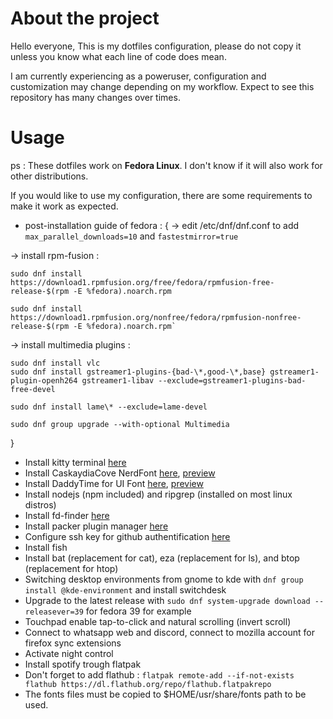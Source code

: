 # About the project
Hello everyone,
This is my dotfiles configuration, please do not copy it unless you know what
each line of code does mean.

I am currently experiencing as a poweruser, configuration and customization
may change depending on my workflow. Expect to see this repository has many
changes over times.

# Usage

ps : These dotfiles work on **Fedora Linux**. I don't know if it will
also work for other distributions.

If you would like to use my configuration, there are some requirements to make
it work as expected.

- post-installation guide of fedora : {
-> edit /etc/dnf/dnf.conf to add `max_parallel_downloads=10` and `fastestmirror=true`

-> install rpm-fusion : 
```
sudo dnf install https://download1.rpmfusion.org/free/fedora/rpmfusion-free-release-$(rpm -E %fedora).noarch.rpm

sudo dnf install https://download1.rpmfusion.org/nonfree/fedora/rpmfusion-nonfree-release-$(rpm -E %fedora).noarch.rpm`
```

-> install multimedia plugins : 
```
sudo dnf install vlc
sudo dnf install gstreamer1-plugins-{bad-\*,good-\*,base} gstreamer1-plugin-openh264 gstreamer1-libav --exclude=gstreamer1-plugins-bad-free-devel

sudo dnf install lame\* --exclude=lame-devel

sudo dnf group upgrade --with-optional Multimedia

```

}
- Install kitty terminal [here](https://sw.kovidgoyal.net/kitty/binary/)
- Install CaskaydiaCove NerdFont [here](https://github.com/ryanoasis/nerd-fonts/releases/download/v3.0.2/CascadiaCode.zip),
 [preview](https://www.programmingfonts.org/#cascadia-code)
- Install DaddyTime for UI Font [here](https://github.com/ryanoasis/nerd-fonts/releases/download/v3.0.2/DaddyTimeMono.zip),
 [preview](https://www.programmingfonts.org/#daddytimemono)
- Install nodejs (npm included) and ripgrep (installed on most linux distros)
- Install fd-finder [here](https://github.com/sharkdp/fd)
- Install packer plugin manager [here](https://github.com/wbthomason/packer.nvim)
- Configure ssh key for github authentification [here](https://docs.github.com/en/authentication/connecting-to-github-with-ssh)
- Install fish
- Install bat (replacement for cat), eza (replacement for ls), and btop (replacement for htop)
- Switching desktop environments from gnome to kde with `dnf group install @kde-environment` and install switchdesk 
- Upgrade to the latest release with `sudo dnf system-upgrade download --releasever=39` for fedora 39 for example
- Touchpad enable tap-to-click and natural scrolling (invert scroll)
- Connect to whatsapp web and discord, connect to mozilla account for firefox sync extensions
- Activate night control 
- Install spotify trough flatpak 
- Don't forget to add flathub : `flatpak remote-add --if-not-exists flathub https://dl.flathub.org/repo/flathub.flatpakrepo`
- The fonts files must be copied to $HOME/usr/share/fonts path to be used.

